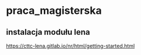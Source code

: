 # praca_magisterska

## instalacja modułu lena 
https://cttc-lena.gitlab.io/nr/html/getting-started.html
